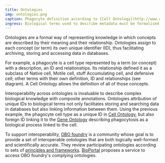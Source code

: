 ```yaml
---
title: Ontologies
img: ontologies.png
caption: Phagocyte definition according to [Cell Ontology](http://www.ontobee.org/ontology/CL?iri=http://purl.obolibrary.org/obo/CL_0000234). 
ingress: Biological terms used to describe metadata must be formalised
---
```

Ontologies are a formal way of representing knowledge in which concepts are described by their meaning and their 
relationship. Ontologies assign to each concept (or term) its own unique identifier (ID), thus facilitating 
archiving, storing and accessing data in databases. 

For example, a phagocyte is a cell type represented by a term (or concept) with a description, an ID and 
relationships. Its relationship defined it as a subclass of Native cell, Motile cell, stuff Accumulating cell, and 
defensive cell; other terms with their own definition, ID and relationships (see diagram). A Cell Ontology allows 
the definition of all of those concepts.

Interoperability across ontologies is invaluable to describe complex biological knowledge with composite 
annotations. Ontologies attribution of unique IDs to biological terms not only facilitates storing and searching 
data in databases but also linking information between them. Using the previous example, the phagocyte cell type as 
a unique ID in [Cell Ontology](https://obofoundry.org/ontology/cl.html), but also foreign ID linking it to the 
[Gene Ontology](http://geneontology.org) describing phagocytosis as a biological process linked to the cell. 

To support interoperability, [OBO foundry](https://obofoundry.org) is a community whose goal is to provide a set of 
interoperable ontologies that are both logically well-formed and scientifically accurate. They review participating 
ontologies according to sets of [principles and frameworks](https://obofoundry.org/principles/fp-000-summary.html). 
[BioPortal](https://bioportal.bioontology.org) proposes a service to access OBO foundry's complying ontologies.
